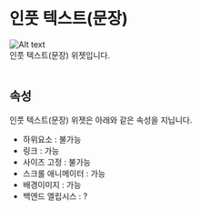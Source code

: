 # 인풋 텍스트(문장)
![Alt text](/img/property-textarea.png)<br />
인풋 텍스트(문장) 위젯입니다.<br /><br />


## 속성
인풋 텍스트(문장) 위젯은 아래와 같은 속성을 지닙니다.

* 하위요소 : 불가능
* 링크 : 가능
* 사이즈 고정 : 불가능
* 스크롤 애니메이터 : 가능
* 배경이미지 : 가능
* 백엔드 엘립시스 : ?
<br />


